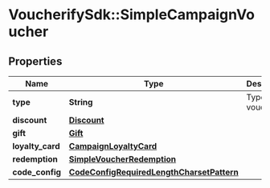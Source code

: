 # VoucherifySdk::SimpleCampaignVoucher

## Properties

| Name | Type | Description | Notes |
| ---- | ---- | ----------- | ----- |
| **type** | **String** | Type of the voucher. | [optional] |
| **discount** | [**Discount**](Discount.md) |  | [optional] |
| **gift** | [**Gift**](Gift.md) |  | [optional] |
| **loyalty_card** | [**CampaignLoyaltyCard**](CampaignLoyaltyCard.md) |  | [optional] |
| **redemption** | [**SimpleVoucherRedemption**](SimpleVoucherRedemption.md) |  | [optional] |
| **code_config** | [**CodeConfigRequiredLengthCharsetPattern**](CodeConfigRequiredLengthCharsetPattern.md) |  |  |

